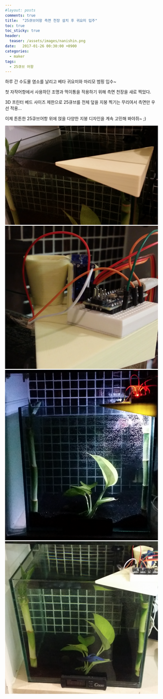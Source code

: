 ```yaml
---
#layout: posts
comments: true
title:  "25큐브어항 측면 천장 설치 후 귀요미 입주"
toc: true
toc_sticky: true
header:
  teaser: /assets/images/nanishin.png
date:   2017-01-26 00:30:00 +0900
categories:
  - maker
tags:
  - 25큐브 어항
---
```

하루 간 수도물 염소를 날리고 베타 귀요미와 마리모 범핑 입수~

첫 자작어항에서 사용하던 조명과 먹이통을 적용하기 위해 측면 천장을 새로 찍었다.

3D 프린터 베드 사이즈 제한으로 25큐브를 전체 덮을 지붕 찍기는 무리여서 측면만 우선 적용...

이제 튼튼한 25큐브어항 위에 얹을 다양한 지붕 디자인을 계속 고민해 봐야쥐~ ;)

![측면 지붕 결합샷](/assets/images/25cube_fish_house_side_roof.png)
![조명 및 먹이통V2.1 설치](/assets/images/25cube_fish_house_side_roof_light_and_feeder.png)
![조명 시험](/assets/images/25cube_fish_house_side_roof_night_light.png)
![귀요미 25큐브 새집 개장](/assets/images/25cube_fish_house_open.png)

